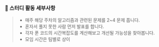 ### :loudspeaker: 스터디 활동 세부사항
> - 매주 해당 주차의 알고리즘과 관련된 문제를 2~4 문제 풉니다.
> - 혼자서 풀지 못한 사람 먼저 발표를 합니다.
> - 각자 푼 코드의 시간복잡도를 계산해보고 개선될 가능성을 찾아봅니다.
> - 모임 시간은 팀별로 상이
